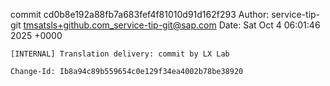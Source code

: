 commit cd0b8e192a88fb7a683fef4f81010d91d162f293
Author: service-tip-git <tmsatsls+github.com_service-tip-git@sap.com>
Date:   Sat Oct 4 06:01:46 2025 +0000

    [INTERNAL] Translation delivery: commit by LX Lab
    
    Change-Id: Ib8a94c89b559654c0e129f34ea4002b78be38920
